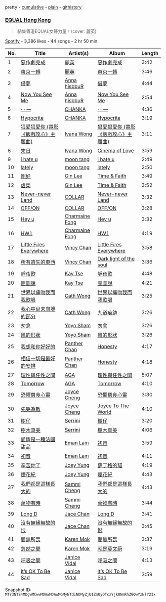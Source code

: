 pretty - [cumulative](/playlists/cumulative/37i9dQZF1DX6W1YbI0Nbnc.md) - [plain](/playlists/plain/37i9dQZF1DX6W1YbI0Nbnc) - [githistory](https://github.githistory.xyz/mackorone/spotify-playlist-archive/blob/main/playlists/plain/37i9dQZF1DX6W1YbI0Nbnc)

### [EQUAL Hong Kong](https://open.spotify.com/playlist/37i9dQZF1DX6W1YbI0Nbnc)

> 結集香港EQUAL女聲力量！\(cover: 麗英\)

[Spotify](https://open.spotify.com/user/spotify) - 3,386 likes - 44 songs - 2 hr 50 min

| No. | Title | Artist(s) | Album | Length |
|---|---|---|---|---|
| 1 | [惡作劇完成](https://open.spotify.com/track/3WDXsnzbshvwHfZcQDFD8z) | [麗英](https://open.spotify.com/artist/0Ikg5QGqfXvrtaSosMFruS) | [惡作劇完成](https://open.spotify.com/album/63JmXQrdYEUKJ2ANiT36L4) | 3:42 |
| 2 | [東京一轉](https://open.spotify.com/track/3nqgEI17nKvQgSWTZZqS1z) | [麗英](https://open.spotify.com/artist/0Ikg5QGqfXvrtaSosMFruS) | [東京一轉](https://open.spotify.com/album/6TPewpYFnJSHsoC2PUMDh0) | 3:46 |
| 3 | [借夢](https://open.spotify.com/track/2OypHetAmUaCOzqHwSUGGn) | [Anna hisbbuR](https://open.spotify.com/artist/1aGiVSaZQoVVgMOLYF5yVR) | [借夢](https://open.spotify.com/album/217H0K4lcncewRCzm1AXME) | 4:44 |
| 4 | [Now You See Me](https://open.spotify.com/track/3heiV6V4Hyb3KPlC30Zazj) | [Anna hisbbuR](https://open.spotify.com/artist/1aGiVSaZQoVVgMOLYF5yVR) | [Now You See Me](https://open.spotify.com/album/3I56h2xHwElfL02U8grGT4) | 2:54 |
| 5 | [· · 一](https://open.spotify.com/track/6udvMAKpaJ99XOzCv0GrYN) | [CHANKA](https://open.spotify.com/artist/4utRb36IMsCRI6nycGb4JR) | [· · 一](https://open.spotify.com/album/2PY375a2tZKvK809i4Y0yg) | 4:36 |
| 6 | [Hypocrite](https://open.spotify.com/track/0tQVGTGduJETC5jRWni2Uo) | [CHANKA](https://open.spotify.com/artist/4utRb36IMsCRI6nycGb4JR) | [Hypocrite](https://open.spotify.com/album/6ePbNHhbr42Am5eUAshYm8) | 3:19 |
| 7 | [狠愛狠愛你 \(電影《飯戲攻心》主題曲\)](https://open.spotify.com/track/1fa9QcGSL6hirANbdUVADq) | [Ivana Wong](https://open.spotify.com/artist/27WDr8Ky1j0LtgY82Ttk5S) | [狠愛狠愛你 \(電影《飯戲攻心》主題曲\)](https://open.spotify.com/album/5RcB9sLZnn2RP9JTPQ29Lv) | 3:11 |
| 8 | [末日](https://open.spotify.com/track/1x591BetVMT2xOu0Oijxle) | [Ivana Wong](https://open.spotify.com/artist/27WDr8Ky1j0LtgY82Ttk5S) | [Cinema of Love](https://open.spotify.com/album/1XXS5wwMFifcaYijzfRXiu) | 3:59 |
| 9 | [i hate u](https://open.spotify.com/track/1SMS6ig5qiNbjYfm3du2rM) | [moon tang](https://open.spotify.com/artist/51ZhiTtynrHq7tD4xfGZV7) | [i hate u](https://open.spotify.com/album/34CBGNvwe29SICNBKEXhzI) | 2:49 |
| 10 | [lately](https://open.spotify.com/track/0xEpNvwICCpdZU6i2h0GUr) | [moon tang](https://open.spotify.com/artist/51ZhiTtynrHq7tD4xfGZV7) | [lately](https://open.spotify.com/album/69k19hsB1YmW23a7Z5fHqf) | 2:50 |
| 11 | [剛好](https://open.spotify.com/track/2glEQhYzV4hvVM5tTuKzI2) | [Gin Lee](https://open.spotify.com/artist/0UtXMxHMXhwQUI6G6TFDt1) | [Time & Faith](https://open.spotify.com/album/4kVnFSELfabAHeMobiNSGv) | 3:49 |
| 12 | [虛榮](https://open.spotify.com/track/5puEYsEdjTrlUmnjSNfR2u) | [Gin Lee](https://open.spotify.com/artist/0UtXMxHMXhwQUI6G6TFDt1) | [Time & Faith](https://open.spotify.com/album/4kVnFSELfabAHeMobiNSGv) | 3:52 |
| 13 | [Never\-never Land](https://open.spotify.com/track/2MKENhpdJ8egUGHl6EWG5F) | [COLLAR](https://open.spotify.com/artist/1IlMpBkrZ4Na4S9fOcuN3f) | [Never\-never Land](https://open.spotify.com/album/1rMS9dyJwf4mPubmsoGhh4) | 3:32 |
| 14 | [OFF/ON](https://open.spotify.com/track/1k4epQqpbGkyIm3O6bRALu) | [COLLAR](https://open.spotify.com/artist/1IlMpBkrZ4Na4S9fOcuN3f) | [OFF/ON](https://open.spotify.com/album/2rbid0M6p0FaDplPh5ey6P) | 3:28 |
| 15 | [Hey u](https://open.spotify.com/track/3vJKrE9ZYD4qOuHShG8vrf) | [Charmaine Fong](https://open.spotify.com/artist/1DgBVE3lCnC7Osg9zpAt6N) | [Hey u](https://open.spotify.com/album/5EGo1lAzXuQZtM4aEkNEgt) | 3:32 |
| 16 | [HW1](https://open.spotify.com/track/7CbFYLWp5WI3K9p57d1X9w) | [Charmaine Fong](https://open.spotify.com/artist/1DgBVE3lCnC7Osg9zpAt6N) | [HW1](https://open.spotify.com/album/27olYw9kfefaxM2oqtXhbg) | 4:19 |
| 17 | [Little Fires Everywhere](https://open.spotify.com/track/5uWahe0l5I1UCAjQbBKeo3) | [Vincy Chan](https://open.spotify.com/artist/1ehwpBADazgPy9ypV77FMx) | [Little Fires Everywhere](https://open.spotify.com/album/70IExqytUA7KyWUym2cOfO) | 3:58 |
| 18 | [所有遺失的東西](https://open.spotify.com/track/02caGRpsw7IjGu99OZpJwf) | [Vincy Chan](https://open.spotify.com/artist/1ehwpBADazgPy9ypV77FMx) | [Dark light of the soul](https://open.spotify.com/album/2M0U7cvfPl5cZ3YDsR3MuJ) | 3:36 |
| 19 | [靜夜歌](https://open.spotify.com/track/7uVPQnJIh2x4J3UOZSELYN) | [Kay Tse](https://open.spotify.com/artist/6XtWdWAC7rNqXwbs8hGqP9) | [靜夜歌](https://open.spotify.com/album/6GZ1SDblzNaLfcMerPxgRJ) | 4:48 |
| 20 | [團圓說](https://open.spotify.com/track/1hSO2gFy57hFzDzQzDDiei) | [Kay Tse](https://open.spotify.com/artist/6XtWdWAC7rNqXwbs8hGqP9) | [團圓說](https://open.spotify.com/album/1x04K2Hc3MLci681Q6XTws) | 4:21 |
| 21 | [世界以痛吻我而我歌唱](https://open.spotify.com/track/195Gmi1g3kfXYc8P3RxNG6) | [Cath Wong](https://open.spotify.com/artist/2Kym4g2CjFyRO3Hx3phNEM) | [世界以痛吻我而我歌唱](https://open.spotify.com/album/3AnrSmzMoFPhBKWoMo46G8) | 3:25 |
| 22 | [我心中尚未崩壞的部分](https://open.spotify.com/track/6BymbyJEEn85vcJnr5aAkR) | [Cath Wong](https://open.spotify.com/artist/2Kym4g2CjFyRO3Hx3phNEM) | [九道痕跡](https://open.spotify.com/album/6QFTcrYF9rFdZ6uyXTWVPu) | 3:26 |
| 23 | [勿念](https://open.spotify.com/track/7jo1ash37IUB5NyviV7ajO) | [Yoyo Sham](https://open.spotify.com/artist/2OrCYFzQYE1TmevdYARnU1) | [勿念](https://open.spotify.com/album/09P4na1xZen1gwM63oVMGH) | 3:26 |
| 24 | [風的形狀](https://open.spotify.com/track/7iQdInUqIpVdatCooLZC3A) | [Yoyo Sham](https://open.spotify.com/artist/2OrCYFzQYE1TmevdYARnU1) | [風的形狀](https://open.spotify.com/album/6izq53hfBehpRw4IlM9lT2) | 3:26 |
| 25 | [我想和你好好的](https://open.spotify.com/track/7CkJnz49JGUY76W7zl3vad) | [Panther Chan](https://open.spotify.com/artist/3jS58yKkLzOd8S8IHyCsEm) | [Honesty](https://open.spotify.com/album/4ikmdAhDo4AOmHmugvz1sT) | 4:17 |
| 26 | [相信一切是最好的安排](https://open.spotify.com/track/5BYg9NfU9ynzhp3UBX49bY) | [Panther Chan](https://open.spotify.com/artist/3jS58yKkLzOd8S8IHyCsEm) | [Honesty](https://open.spotify.com/album/4ikmdAhDo4AOmHmugvz1sT) | 4:18 |
| 27 | [理性與任性之間](https://open.spotify.com/track/2sQ1tPY9JSeBbmEefD8kir) | [AGA](https://open.spotify.com/artist/1opXC6lrFxsiDks53X5d3Q) | [理性與任性之間](https://open.spotify.com/album/51jtxD1lp3MlhECZAtBBB9) | 5:07 |
| 28 | [Tomorrow](https://open.spotify.com/track/0LuBQym8RGIcybVJE5F5iE) | [AGA](https://open.spotify.com/artist/1opXC6lrFxsiDks53X5d3Q) | [Tomorrow](https://open.spotify.com/album/5jLneIxjJyBOb8GC96tJy1) | 4:10 |
| 29 | [恐懼蠶食心靈](https://open.spotify.com/track/5B5cFo2zP4DoPucjFLpiuj) | [Joyce Cheng](https://open.spotify.com/artist/1y4HuOPsPuo8bBIzk5CXsV) | [恐懼蠶食心靈](https://open.spotify.com/album/0FrVK9qBrzzP1WRDRgGL1M) | 3:30 |
| 30 | [先哭為敬](https://open.spotify.com/track/7oVLiGq3yyLnGzlKvhgd3t) | [Joyce Cheng](https://open.spotify.com/artist/1y4HuOPsPuo8bBIzk5CXsV) | [Joyce To The World](https://open.spotify.com/album/7cFAV4DrbsYVLtLxVknIQF) | 4:10 |
| 31 | [樹仔](https://open.spotify.com/track/67W3qb59EIvEW1PqkPL9h9) | [Serrini](https://open.spotify.com/artist/0u3m5Sy2zsq4Gk0aduH9s7) | [樹仔](https://open.spotify.com/album/3Ut8qXmLOY3YP7vL8cqsHQ) | 3:20 |
| 32 | [樹木真美](https://open.spotify.com/track/3V62hqp8AIqkSfr8Ys2lzP) | [Serrini](https://open.spotify.com/artist/0u3m5Sy2zsq4Gk0aduH9s7) | [樹木真美](https://open.spotify.com/album/24gJxtIlfZDK6SnR2MiuiU) | 4:06 |
| 33 | [愛情是一種法國甜品](https://open.spotify.com/track/1K3oDw5cEqKnzmc6AWgSgO) | [Eman Lam](https://open.spotify.com/artist/3SJsybXfmMSrXcwpK56YuU) | [初音](https://open.spotify.com/album/4fVFgdlOH9JZVH60Su5Dkw) | 3:59 |
| 34 | [初音](https://open.spotify.com/track/6FyLbzoyucZwgQVa0OdoAV) | [Eman Lam](https://open.spotify.com/artist/3SJsybXfmMSrXcwpK56YuU) | [初音](https://open.spotify.com/album/4fVFgdlOH9JZVH60Su5Dkw) | 4:11 |
| 35 | [辛苦你了](https://open.spotify.com/track/07oBvxfhCbQoWEnT2cL9hv) | [Joey Yung](https://open.spotify.com/artist/2zzKlxMsKTPMsZacZCPRNA) | [薛丁格的貓](https://open.spotify.com/album/73ntd6cAsmKAifVFpljds3) | 4:19 |
| 36 | [煙花紀](https://open.spotify.com/track/7y0if6xLlBD2SjLliFnRai) | [Joey Yung](https://open.spotify.com/artist/2zzKlxMsKTPMsZacZCPRNA) | [煙花紀](https://open.spotify.com/album/2RELGUewvDpIt0Cf1Xpfq4) | 4:43 |
| 37 | [我們都是這樣長大的](https://open.spotify.com/track/37gQxPrcu81gpr5SbOlIJO) | [Sammi Cheng](https://open.spotify.com/artist/3XCnp5UV5wnNw49Xuka9qH) | [我們都是這樣長大的](https://open.spotify.com/album/4mL1ps3XVRbJP7ON16qf8j) | 4:43 |
| 38 | [萬物有時](https://open.spotify.com/track/5gE4HG83INsGkkJPkwQVjk) | [Sammi Cheng](https://open.spotify.com/artist/3XCnp5UV5wnNw49Xuka9qH) | [萬物有時](https://open.spotify.com/album/6Xq3BT9jPBjAvlAPyEVMnF) | 3:44 |
| 39 | [Long D](https://open.spotify.com/track/3tzjn5ILVuHc4eSLTH60lY) | [Jace Chan](https://open.spotify.com/artist/1SCaQu3jTbcKIjy8aC7KHa) | [Long D](https://open.spotify.com/album/3SGir5Xnex2E02jNYAzRnr) | 3:41 |
| 40 | [沒有無緣無故的恨](https://open.spotify.com/track/6YI4OXOVtZ29Rc7GxOI4sY) | [Jace Chan](https://open.spotify.com/artist/1SCaQu3jTbcKIjy8aC7KHa) | [沒有無緣無故的恨](https://open.spotify.com/album/3UugGjG8QfPiwvBDbRuhL8) | 3:45 |
| 41 | [愛無所畏](https://open.spotify.com/track/6O5uUbslvuPgrJdMkCvpEz) | [Karen Mok](https://open.spotify.com/artist/6jlz5QSUqbKE4vnzo2qfP1) | [愛無所畏](https://open.spotify.com/album/4Tag19FbgclZkAmP77Gime) | 3:37 |
| 42 | [忽然之間](https://open.spotify.com/track/1VY48jCBWuapKl0N5MXoJD) | [Karen Mok](https://open.spotify.com/artist/6jlz5QSUqbKE4vnzo2qfP1) | [就是莫文蔚](https://open.spotify.com/album/2uNig55B76kXgNg54GGY2D) | 3:19 |
| 43 | [呼吸之間](https://open.spotify.com/track/1eVGIJZMTyms9dpWI70aJi) | [Janice Vidal](https://open.spotify.com/artist/68gYAqni9tSrACmLCp4qoM) | [呼吸之間](https://open.spotify.com/album/2W6R3leFpPzSrZLkF7oFJR) | 4:13 |
| 44 | [It’s OK To Be Sad](https://open.spotify.com/track/0up477QX11ffSLneXa0xHA) | [Janice Vidal](https://open.spotify.com/artist/68gYAqni9tSrACmLCp4qoM) | [It’s OK To Be Sad](https://open.spotify.com/album/5HJdjpBgRxl4XcMuimvho9) | 3:59 |

Snapshot ID: `MTY3NTE4MDgwMCwwMDAwMDAwMGMyNTdiNDMyZjU1ZmUyOTczYjk0NmRhZGQwYzNlY2Ix`
